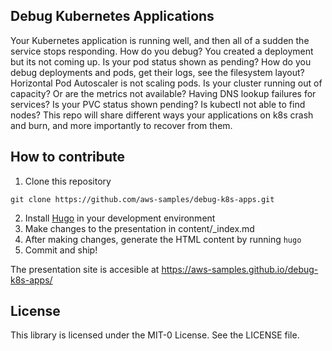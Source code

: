 ## Debug Kubernetes Applications

Your Kubernetes application is running well, and then all of a sudden the service stops responding. How do you debug? You created a deployment but its not coming up. Is your pod status shown as pending? How do you debug deployments and pods, get their logs, see the filesystem layout? Horizontal Pod Autoscaler is not scaling pods. Is your cluster running out of capacity? Or are the metrics not available? Having DNS lookup failures for services? Is your PVC status shown pending? Is kubectl not able to find nodes? This repo will share different ways your applications on k8s crash and burn, and more importantly to recover from them.

## How to contribute

1. Clone this repository 

`git clone https://github.com/aws-samples/debug-k8s-apps.git`

2. Install [Hugo](https://gohugo.io/getting-started/installing/) in your development environment
3. Make changes to the presentation in content/\_index.md
4. After making changes, generate the HTML content by running `hugo`
5. Commit and ship!

The presentation site is accesible at https://aws-samples.github.io/debug-k8s-apps/ 

## License

This library is licensed under the MIT-0 License. See the LICENSE file.

